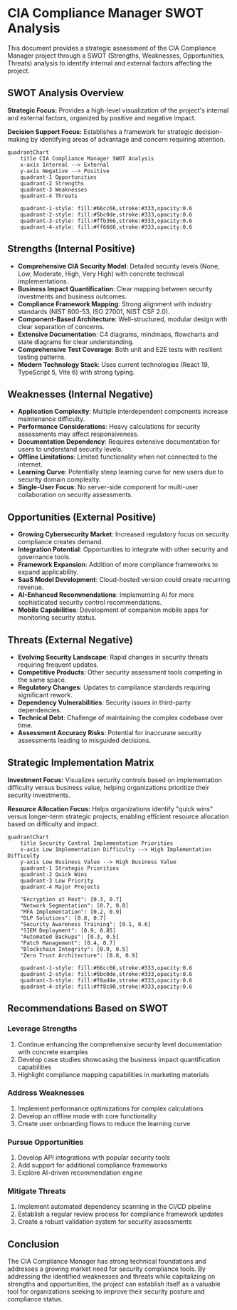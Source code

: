# CIA Compliance Manager SWOT Analysis

This document provides a strategic assessment of the CIA Compliance Manager project through a SWOT (Strengths, Weaknesses, Opportunities, Threats) analysis to identify internal and external factors affecting the project.

## SWOT Analysis Overview

**Strategic Focus:** Provides a high-level visualization of the project's internal and external factors, organized by positive and negative impact.

**Decision Support Focus:** Establishes a framework for strategic decision-making by identifying areas of advantage and concern requiring attention.

```mermaid
quadrantChart
    title CIA Compliance Manager SWOT Analysis
    x-axis Internal --> External
    y-axis Negative --> Positive
    quadrant-1 Opportunities
    quadrant-2 Strengths
    quadrant-3 Weaknesses
    quadrant-4 Threats

    quadrant-1-style: fill:#66cc66,stroke:#333,opacity:0.6
    quadrant-2-style: fill:#5bc0de,stroke:#333,opacity:0.6
    quadrant-3-style: fill:#ffb366,stroke:#333,opacity:0.6
    quadrant-4-style: fill:#ff6666,stroke:#333,opacity:0.6
```

## Strengths (Internal Positive)

- **Comprehensive CIA Security Model**: Detailed security levels (None, Low, Moderate, High, Very High) with concrete technical implementations.
- **Business Impact Quantification**: Clear mapping between security investments and business outcomes.
- **Compliance Framework Mapping**: Strong alignment with industry standards (NIST 800-53, ISO 27001, NIST CSF 2.0).
- **Component-Based Architecture**: Well-structured, modular design with clear separation of concerns.
- **Extensive Documentation**: C4 diagrams, mindmaps, flowcharts and state diagrams for clear understanding.
- **Comprehensive Test Coverage**: Both unit and E2E tests with resilient testing patterns.
- **Modern Technology Stack**: Uses current technologies (React 19, TypeScript 5, Vite 6) with strong typing.

## Weaknesses (Internal Negative)

- **Application Complexity**: Multiple interdependent components increase maintenance difficulty.
- **Performance Considerations**: Heavy calculations for security assessments may affect responsiveness.
- **Documentation Dependency**: Requires extensive documentation for users to understand security levels.
- **Offline Limitations**: Limited functionality when not connected to the internet.
- **Learning Curve**: Potentially steep learning curve for new users due to security domain complexity.
- **Single-User Focus**: No server-side component for multi-user collaboration on security assessments.

## Opportunities (External Positive)

- **Growing Cybersecurity Market**: Increased regulatory focus on security compliance creates demand.
- **Integration Potential**: Opportunities to integrate with other security and governance tools.
- **Framework Expansion**: Addition of more compliance frameworks to expand applicability.
- **SaaS Model Development**: Cloud-hosted version could create recurring revenue.
- **AI-Enhanced Recommendations**: Implementing AI for more sophisticated security control recommendations.
- **Mobile Capabilities**: Development of companion mobile apps for monitoring security status.

## Threats (External Negative)

- **Evolving Security Landscape**: Rapid changes in security threats requiring frequent updates.
- **Competitive Products**: Other security assessment tools competing in the same space.
- **Regulatory Changes**: Updates to compliance standards requiring significant rework.
- **Dependency Vulnerabilities**: Security issues in third-party dependencies.
- **Technical Debt**: Challenge of maintaining the complex codebase over time.
- **Assessment Accuracy Risks**: Potential for inaccurate security assessments leading to misguided decisions.

## Strategic Implementation Matrix

**Investment Focus:** Visualizes security controls based on implementation difficulty versus business value, helping organizations prioritize their security investments.

**Resource Allocation Focus:** Helps organizations identify "quick wins" versus longer-term strategic projects, enabling efficient resource allocation based on difficulty and impact.

```mermaid
quadrantChart
    title Security Control Implementation Priorities
    x-axis Low Implementation Difficulty --> High Implementation Difficulty
    y-axis Low Business Value --> High Business Value
    quadrant-1 Strategic Priorities
    quadrant-2 Quick Wins
    quadrant-3 Low Priority
    quadrant-4 Major Projects

    "Encryption at Rest": [0.3, 0.7]
    "Network Segmentation": [0.7, 0.8]
    "MFA Implementation": [0.2, 0.9]
    "DLP Solutions": [0.8, 0.7]
    "Security Awareness Training": [0.1, 0.6]
    "SIEM Deployment": [0.9, 0.85]
    "Automated Backups": [0.3, 0.5]
    "Patch Management": [0.4, 0.7]
    "Blockchain Integrity": [0.9, 0.5]
    "Zero Trust Architecture": [0.8, 0.9]

    quadrant-1-style: fill:#66cc66,stroke:#333,opacity:0.6
    quadrant-2-style: fill:#5bc0de,stroke:#333,opacity:0.6
    quadrant-3-style: fill:#f0ad4e,stroke:#333,opacity:0.6
    quadrant-4-style: fill:#ff8c00,stroke:#333,opacity:0.6
```

## Recommendations Based on SWOT

### Leverage Strengths

1. Continue enhancing the comprehensive security level documentation with concrete examples
2. Develop case studies showcasing the business impact quantification capabilities
3. Highlight compliance mapping capabilities in marketing materials

### Address Weaknesses

1. Implement performance optimizations for complex calculations
2. Develop an offline mode with core functionality
3. Create user onboarding flows to reduce the learning curve

### Pursue Opportunities

1. Develop API integrations with popular security tools
2. Add support for additional compliance frameworks
3. Explore AI-driven recommendation engine

### Mitigate Threats

1. Implement automated dependency scanning in the CI/CD pipeline
2. Establish a regular review process for compliance framework updates
3. Create a robust validation system for security assessments

## Conclusion

The CIA Compliance Manager has strong technical foundations and addresses a growing market need for security compliance tools. By addressing the identified weaknesses and threats while capitalizing on strengths and opportunities, the project can establish itself as a valuable tool for organizations seeking to improve their security posture and compliance status.
